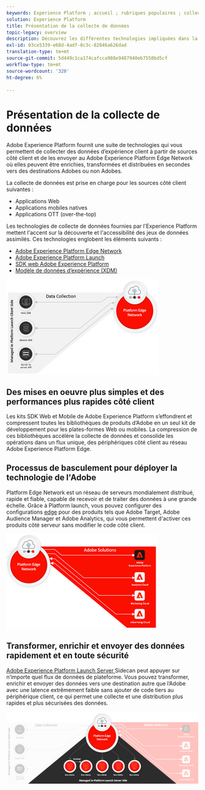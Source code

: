 ```yaml
---
keywords: Experience Platform ; accueil ; rubriques populaires ; collecte de données ; lancement ; sdk Web
solution: Experience Platform
title: Présentation de la collecte de données
topic-legacy: overview
description: Découvrez les différentes technologies impliquées dans la collecte de données sur les expériences client à Adobe Experience Platform.
exl-id: 03ce5339-e68d-4adf-8c3c-82846a626dad
translation-type: tm+mt
source-git-commit: 5d449c1ca174cafcca988e9487940eb7550bd5cf
workflow-type: tm+mt
source-wordcount: '320'
ht-degree: 6%

---
```


# Présentation de la collecte de données

Adobe Experience Platform fournit une suite de technologies qui vous permettent de collecter des données d’expérience client à partir de sources côté client et de les envoyer au Adobe Experience Platform Edge Network où elles peuvent être enrichies, transformées et distribuées en secondes vers des destinations Adobes ou non Adobes.

La collecte de données est prise en charge pour les sources côté client suivantes :

* Applications Web
* Applications mobiles natives
* Applications OTT (over-the-top)

Les technologies de collecte de données fournies par l&#39;Experience Platform mettent l&#39;accent sur la découverte et l&#39;accessibilité des jeux de données assimilés. Ces technologies englobent les éléments suivants :

* [Adobe Experience Platform Edge Network](https://experienceleague.adobe.com/docs/web-sdk-learn/tutorials/introduction-to-web-sdk-and-edge-network.html)
* [Adobe Experience Platform Launch](https://adobe.com/go/launch_help_en)
* [SDK web Adobe Experience Platform](../edge/home.md)
* [Modèle de données d’expérience (XDM)](../xdm/home.md)

![](./images/Collection.png)

## Des mises en oeuvre plus simples et des performances plus rapides côté client

Les kits SDK Web et Mobile de Adobe Experience Platform s’effondrent et compressent toutes les bibliothèques de produits d’Adobe en un seul kit de développement pour les plates-formes Web ou mobiles. La compression de ces bibliothèques accélère la collecte de données et consolide les opérations dans un flux unique, des périphériques côté client au réseau Adobe Experience Platform Edge.

## Processus de basculement pour déployer la technologie de l&#39;Adobe

Platform Edge Network est un réseau de serveurs mondialement distribué, rapide et fiable, capable de recevoir et de traiter des données à une grande échelle. Grâce à Platform launch, vous pouvez configurer des configurations [edge](../edge/fundamentals/edge-configuration.md) pour des produits tels que Adobe Target, Adobe Audience Manager et Adobe Analytics, qui vous permettent d&#39;activer ces produits côté serveur sans modifier le code côté client.

![](./images/deploy.png)

## Transformer, enrichir et envoyer des données rapidement et en toute sécurité

[Adobe Experience Platform Launch Server ](https://experienceleague.adobe.com/docs/launch/using/server-side-info/server-side-overview.html) Sidecan peut appuyer sur n’importe quel flux de données de plateforme. Vous pouvez transformer, enrichir et envoyer des données vers une destination autre que l’Adobe avec une latence extrêmement faible sans ajouter de code tiers au périphérique client, ce qui permet une collecte et une distribution plus rapides et plus sécurisées des données.

![](./images/launch.png)
